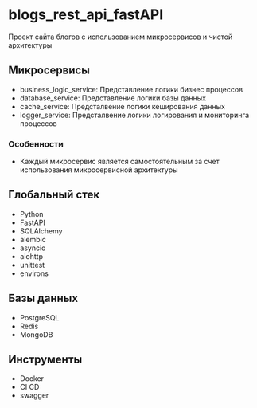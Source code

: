 # blogs_rest_api_fastAPI

Проект сайта блогов с использованием микросервисов и чистой архитектуры

## Микросервисы

* business_logic_service: Представление логики бизнес процессов
* database_service: Представление логики базы данных
* cache_service: Предсталвение логики кеширования данных
* logger_service: Предсталвение логики логирования и мониторинга процессов

### Особенности

* Каждый микросервис является самостоятельным за счет использования микросервисной архитектуры

## Глобальный стек

* Python
* FastAPI
* SQLAlchemy
* alembic
* asyncio
* aiohttp
* unittest
* environs

## Базы данных

* PostgreSQL
* Redis
* MongoDB

## Инструменты

* Docker
* CI CD
* swagger

